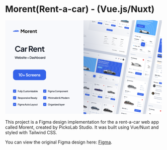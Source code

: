 # Morent(Rent-a-car) - (Vue.js/Nuxt)

![LP Cover](public/Cover.png)

This project is a Figma design implementation for the a rent-a-car web app called Morent, created by PickoLab Studio. It was built using Vue/Nuxt and styled with Tailwind CSS.

You can view the original Figma design here: [Figma](https://www.figma.com/design/k3bKaFHRguOtsAjz3Nfkfr/Car-Rent-Website-Design---Pickolab-Studio-(Community)).
